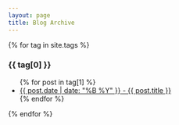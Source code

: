 ```yaml
---
layout: page
title: Blog Archive
---
```


{% for tag in site.tags %}

  <h3>{{ tag[0] }}</h3>
  <ul>
    {% for post in tag[1] %}
      <li><a href="posts/{{ post.url }}">{{ post.date | date: "%B %Y" }} - {{ post.title }}</a></li>
    {% endfor %}
  </ul>
{% endfor %}
